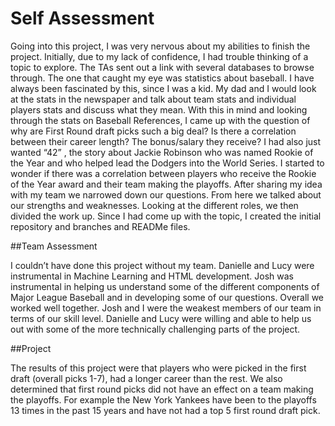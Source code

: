 # Self Assessment

Going into this project, I was very nervous about my abilities to finish the project.  Initially, due to my lack of confidence, I had trouble thinking of a topic to explore.  The TAs sent out a link with several databases to browse through.  The one that caught my eye was statistics about baseball.  I have always been fascinated by this, since I was a kid.  My dad and I would look at the stats in the newspaper and talk about team stats and individual players stats and discuss what they mean.  With this in mind and looking through the stats on Baseball References, I came up with the question of why are First Round draft picks such a big deal?  Is there a correlation between their career length? The bonus/salary they receive? I had also just wanted “42” , the story about Jackie Robinson who was named Rookie of the Year and who helped lead the Dodgers into the World Series.  I started to wonder if there was a correlation between players who receive the Rookie of the Year award and their team making the playoffs.  After sharing my idea with my team we narrowed down our questions.  From here we talked about our strengths and weaknesses.  Looking at the different roles, we then divided the work up.  Since I had come up with the topic, I created the initial repository and branches and READMe files.

##Team Assessment

I couldn’t have done this project without my team.  Danielle and Lucy were instrumental in Machine Learning and HTML development.  Josh was instrumental in helping us understand some of the different components of Major League Baseball and in developing some of our questions.  Overall we worked well together.  Josh and I were the weakest members of our team in terms of our skill level.  Danielle and Lucy were willing and able to help us out with some of the more technically challenging parts of the project. 

##Project

The results of this project were that players who were picked in the first draft (overall picks 1-7), had a longer career than the rest.  We also determined that first round picks did not have an effect on a team making the playoffs. For example the New York Yankees have been to the playoffs 13 times in the past 15 years and have not had a top 5 first round draft pick. 
